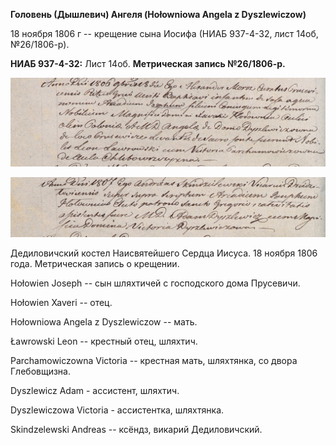 **Головень (Дышлевич) Ангеля (Hołowniowa Angela z Dyszlewiczow)**

18 ноября 1806 г -- крещение сына Иосифа (НИАБ 937-4-32, лист 14об,
№26/1806-р).

**НИАБ 937-4-32:** Лист 14об. **Метрическая запись №26/1806-р.**

![](./media/e8a97669f5c51e9c397d5bbde71a3eabec39f5dd.png)

![](./media/206c50f6555f3056e374b3567d085d878357a219.png)

Дедиловичский костел Наисвятейшего Сердца Иисуса. 18 ноября 1806 года.
Метрическая запись о крещении.

Hołowien Joseph -- сын шляхтичей с господского дома Прусевичи.

Hołowien Xaveri -- отец.

Hołowniowa Angela z Dyszlewiczow -- мать.

Ławrowski Leon -- крестный отец, шляхтич.

Parchamowiczowna Victoria -- крестная мать, шляхтянка, со двора
Глебовщизна.

Dyszlewicz Adam - ассистент, шляхтич.

Dyszlewiczowa Victoria - ассистентка, шляхтянка.

Skindzelewski Andreas -- ксёндз, викарий Дедиловичский.
